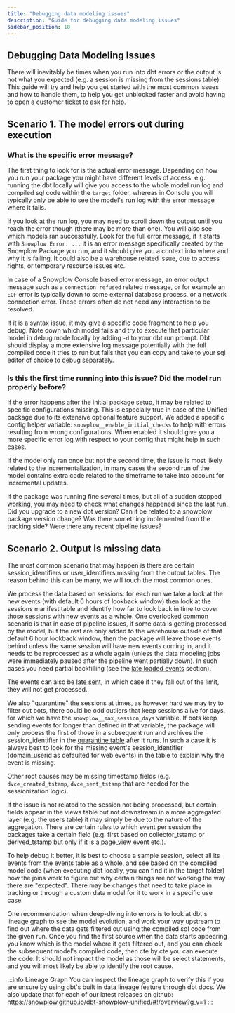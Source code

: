 ```yaml
---
title: "Debugging data modeling issues"
description: "Guide for debugging data modeling issues"
sidebar_position: 10
---
```


## Debugging Data Modeling Issues
There will inevitably be times when you run into dbt errors or the output is not what you expected (e.g. a session is missing from the sessions table). This guide will try and help you get started with the most common issues and how to handle them, to help you get unblocked faster and avoid having to open a customer ticket to ask for help.


## Scenario 1. The model errors out during execution

### What is the specific error message?
The first thing to look for is the actual error message. Depending on how you run your package you might have different levels of access: e.g. running the dbt locally will give you access to the whole model run log and compiled sql code within the `target` folder, whereas in Console you will typically only be able to see the model's run log with the error message where it fails.

If you look at the run log, you may need to scroll down the output until you reach the error though (there may be more than one). You will also see which models ran successfully. Look for the full error message, if it starts with `Snowplow Error: ...` it is an error message specifically created by the Snowplow Package you run, and it should give you a context into where and why it is failing. It could also be a warehouse related issue, due to access rights, or temporary resource issues etc.

In case of a Snowplow Console based error message, an error output message such as a `connection refused` related message, or for example an `EOF` error is typically down to some external database process, or a network connection error. These errors often do not need any interaction to be resolved.

If it is a syntax issue, it may give a specific code fragment to help you debug. Note down which model fails and try to execute that particular model in debug mode locally by adding `-d` to your dbt run prompt. Dbt should display a more extensive log message potentially with the full compiled code it tries to run but fails that you can copy and take to your sql editor of choice to debug separately.

### Is this the first time running into this issue? Did the model run properly before?
If the error happens after the initial package setup, it may be related to specific configurations missing. This is especially true in case of the Unified package due to its extensive optional feature support. We added a specific config helper variable: `snowplow__enable_initial_checks` to help with errors resulting from wrong configurations. When enabled it should give you a more specific error log with respect to your config that might help in such cases.

If the model only ran once but not the second time, the issue is most likely related to the incrementalization, in many cases the second run of the model contains extra code related to the timeframe to take into account for incremental updates.

If the package was running fine several times, but all of a sudden stopped working, you may need to check what changes happened since the last run. Did you upgrade to a new dbt version? Can it be related to a snowplow package version change? Was there something implemented from the tracking side? Were there any recent pipeline issues?


## Scenario 2. Output is missing data
The most common scenario that may happen is there are certain session_identifiers or user_identifiers missing from the output tables. The reason behind this can be many, we will touch the most common ones.

We process the data based on sessions: for each run we take a look at the new events (with default 6 hours of lookback window) then look at the sessions manifest table and identify how far to look back in time to cover those sessions with new events as a whole. One overlooked common scenario is that in case of pipeline issues, if some data is getting processed by the model, but the rest are only added to the warehouse outside of that default 6 hour lookback window, then the package will leave those events behind unless the same session will have new events coming in, and it needs to be reprocessed as a whole again (unless the data modeling jobs were immediately paused after the pipeline went partially down). In such cases you need partial backfilling (see the [late loaded events](/docs/modeling-your-data/modeling-your-data-with-dbt/package-mechanics/late-arriving-data/index.md#late-loaded-events) section).

The events can also be [late sent](/docs/modeling-your-data/modeling-your-data-with-dbt/package-mechanics/late-arriving-data/index.md#late-sent-events), in which case if they fall out of the limit, they will not get processed.

We also "quarantine" the sessions at times, as however hard we may try to filter out bots, there could be odd outliers that keep sessions alive for days, for which we have the `snowplow__max_session_days` variable. If bots keep sending events for longer than defined in that variable, the package will only process the first of those in a subsequent run and archives the session_identifier in the [quarantine table](/docs/modeling-your-data/modeling-your-data-with-dbt/package-mechanics/manifest-tables/index.md#quarantine-table) after it runs. In such a case it is always best to look for the missing event's session_identifier (domain_userid as defaulted for web events) in the table to explain why the event is missing.

Other root causes may be missing timestamp fields (e.g. `dvce_created_tstamp`, `dvce_sent_tstamp` that are needed for the sessionization logic).

If the issue is not related to the session not being processed, but certain fields appear in the views table but not downstream in a more aggregated layer (e.g. the users table) it may simply be due to the nature of the aggregation. There are certain rules to which event per session the packages take a certain field (e.g. first based on collector_tstamp or derived_tstamp but only if it is a page_view event etc.).

To help debug it better, it is best to choose a sample session, select  all its events from the events table as a whole, and see based on the compiled model code (when executing dbt locally, you can find it in the target folder) how the joins work to figure out why certain things are not working the way there are "expected". There may be changes that need to take place in tracking or through a custom data model for it to work in a specific use case.

One recommendation when deep-diving into errors is to look at dbt's lineage graph to see the model evolution, and work your way upstream to find out where the data gets filtered out using the compiled sql code from the given run. Once you find the first source when the data starts appearing you know which is the model where it gets filtered out, and you can check the subsequent model's compiled code, then cte by cte you can execute the code. It should not impact the model as those will be select statements, and you will most likely be able to identify the root cause.

:::info Lineage Graph
You can inspect the lineage graph to verify this if you are unsure by using dbt's built in data lineage feature through dbt docs. We also update that for each of our latest releases on github: https://snowplow.github.io/dbt-snowplow-unified/#!/overview?g_v=1
:::
